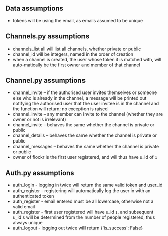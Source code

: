 ## Data assumptions
*  tokens will be using the email, as emails assumed to be unique

## Channels.py assumptions
* channels_list all will list all channels, whether private or public
* channel_id will be integers, named in the order of creation
* when a channel is created, the user whose token it is matched with, will auto-matically be the first owner and member of that channel

## Channel.py assumptions
* channel_invite – if the authorised user invites themselves or someone else
    who is already in the channel, a message will be printed out notifying the
    authorised user that the user invitee is in the channel and the function 
    will return; no exception is raised
* channel_invite – any member can invite to the channel (whether they are owner or not is irrelevant) 
* channel_invite – behaves the same whether the channel is private or public
* channel_details – behaves the same whether the channel is private or public
* channel_messages – behaves the same whether the channel is private or public
* owner of flockr is the first user registered, and will thus have u_id of `1`

## Auth.py assumptions
* auth_login - logging in twice will return the same valid token and user_id
* auth_register - registering will automatically log the user in with an 
authenticated token
* auth_register - email entered must be all lowercase, otherwise not a valid email
* auth_register - first user registered will have u_id `1`, and subsequent u_id's will be determined from the number of people registered, thus always unique
* auth_logout - logging out twice will return {'is_success': False}
